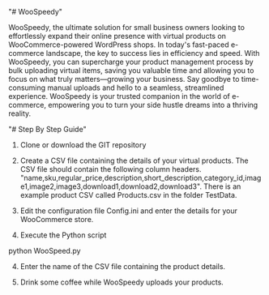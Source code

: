 "# WooSpeedy" 

WooSpeedy, the ultimate solution for small business owners looking to effortlessly expand their online presence with virtual products on WooCommerce-powered WordPress shops. In today's fast-paced e-commerce landscape, the key to success lies in efficiency and speed. With WooSpeedy, you can supercharge your product management process by bulk uploading virtual items, saving you valuable time and allowing you to focus on what truly matters—growing your business. Say goodbye to time-consuming manual uploads and hello to a seamless, streamlined experience. WooSpeedy is your trusted companion in the world of e-commerce, empowering you to turn your side hustle dreams into a thriving reality.

"# Step By Step Guide"
1. Clone or download the GIT repository 

2.  Create a CSV file containing the details of your virtual products. The CSV file should contain the following column headers.
"name,sku,regular_price,description,short_description,category_id,image1,image2,image3,download1,download2,download3". 
There is an example product CSV called Products.csv in the folder TestData.

2. Edit the configuration file Config.ini and enter the details for your WooCommerce store.

3. Execute the Python script

python WooSpeed.py

4. Enter the name of the CSV file containing the product details.

5. Drink some coffee while WooSpeedy uploads your products.


